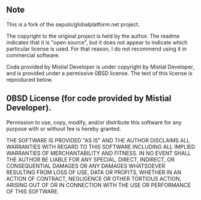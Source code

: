 ## Note

This is a fork of the sepulo/globalplatform.net project.  

The copyright to the original project is held by the author.  The readme indicates that it is "open source", but it does not appear to indicate which particular license is used.  For that reason, I do not recommend using it in commercial software.

Code provided by Mistial Developer is under copyright by Mistial Developer, and is provided under a permissive 0BSD license.  The text of this license is reproduced below.

## 0BSD License (for code provided by Mistial Developer).
Permission to use, copy, modify, and/or distribute this software for any purpose with or without fee is hereby granted.

THE SOFTWARE IS PROVIDED "AS IS" AND THE AUTHOR DISCLAIMS ALL WARRANTIES WITH REGARD TO THIS SOFTWARE INCLUDING ALL IMPLIED WARRANTIES OF MERCHANTABILITY AND FITNESS. IN NO EVENT SHALL THE AUTHOR BE LIABLE FOR ANY SPECIAL, DIRECT, INDIRECT, OR CONSEQUENTIAL DAMAGES OR ANY DAMAGES WHATSOEVER RESULTING FROM LOSS OF USE, DATA OR PROFITS, WHETHER IN AN ACTION OF CONTRACT, NEGLIGENCE OR OTHER TORTIOUS ACTION, ARISING OUT OF OR IN CONNECTION WITH THE USE OR PERFORMANCE OF THIS SOFTWARE.